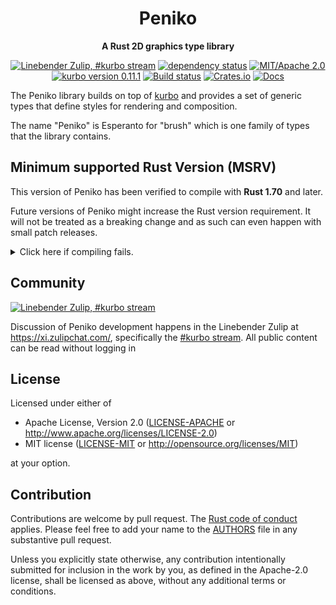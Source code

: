 <div align="center">

# Peniko

**A Rust 2D graphics type library**

[![Linebender Zulip, #kurbo stream](https://img.shields.io/badge/Linebender-%23kurbo-red?logo=Zulip)](https://xi.zulipchat.com/#narrow/stream/260979-kurbo)
[![dependency status](https://deps.rs/repo/github/linebender/peniko/status.svg)](https://deps.rs/repo/github/linebender/peniko)
[![MIT/Apache 2.0](https://img.shields.io/badge/license-MIT%2FApache-blue.svg)](#license)
[![kurbo version 0.11.1](https://img.shields.io/badge/kurbo-v0.11.1-orange.svg)](https://crates.io/crates/kurbo)
[![Build status](https://github.com/linebender/peniko/workflows/CI/badge.svg)](https://github.com/linebender/peniko/actions)
[![Crates.io](https://img.shields.io/crates/v/peniko.svg)](https://crates.io/crates/peniko)
[![Docs](https://docs.rs/peniko/badge.svg)](https://docs.rs/peniko)

</div>

The Peniko library builds on top of [kurbo] and provides a set of generic types that define
styles for rendering and composition.

The name "Peniko" is Esperanto for "brush" which is one family of types that the library
contains.

## Minimum supported Rust Version (MSRV)

This version of Peniko has been verified to compile with **Rust 1.70** and later.

Future versions of Peniko might increase the Rust version requirement.
It will not be treated as a breaking change and as such can even happen with small patch releases.

<details>
<summary>Click here if compiling fails.</summary>

As time has passed, some of Peniko's dependencies could have released versions with a higher Rust requirement.
If you encounter a compilation issue due to a dependency and don't want to upgrade your Rust toolchain, then you could downgrade the dependency.

```sh
# Use the problematic dependency's name and version
cargo update -p package_name --precise 0.1.1
```
</details>

## Community

[![Linebender Zulip, #kurbo stream](https://img.shields.io/badge/Linebender-%23kurbo-red?logo=Zulip)](https://xi.zulipchat.com/#narrow/stream/260979-kurbo)

Discussion of Peniko development happens in the Linebender Zulip at <https://xi.zulipchat.com/>, specifically the [#kurbo stream](https://xi.zulipchat.com/#narrow/stream/260979-kurbo).
All public content can be read without logging in

## License

Licensed under either of

- Apache License, Version 2.0
   ([LICENSE-APACHE](LICENSE-APACHE) or <http://www.apache.org/licenses/LICENSE-2.0>)
- MIT license
   ([LICENSE-MIT](LICENSE-MIT) or <http://opensource.org/licenses/MIT>)

at your option.

## Contribution

Contributions are welcome by pull request. The [Rust code of conduct] applies.
Please feel free to add your name to the [AUTHORS] file in any substantive pull request.

Unless you explicitly state otherwise, any contribution intentionally submitted
for inclusion in the work by you, as defined in the Apache-2.0 license, shall be
licensed as above, without any additional terms or conditions.

[kurbo]: https://crates.io/crates/kurbo
[Rust Code of Conduct]: https://www.rust-lang.org/policies/code-of-conduct
[AUTHORS]: ./AUTHORS
